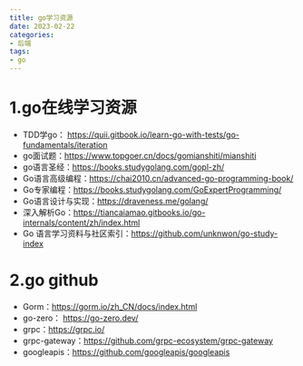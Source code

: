 ```yaml
---
title: go学习资源
date: 2023-02-22
categories:
- 后端
tags:
- go
---
```


# 1.go在线学习资源
+ TDD学go： https://quii.gitbook.io/learn-go-with-tests/go-fundamentals/iteration
+ go面试题：https://www.topgoer.cn/docs/gomianshiti/mianshiti
+ go语言圣经：https://books.studygolang.com/gopl-zh/
+ Go语言高级编程：https://chai2010.cn/advanced-go-programming-book/
+ Go专家编程：https://books.studygolang.com/GoExpertProgramming/
+ Go语言设计与实现：https://draveness.me/golang/
+ 深入解析Go：https://tiancaiamao.gitbooks.io/go-internals/content/zh/index.html
+ Go 语言学习资料与社区索引：https://github.com/unknwon/go-study-index

# 2.go github
+ Gorm：https://gorm.io/zh_CN/docs/index.html
+ go-zero： https://go-zero.dev/
+ grpc：https://grpc.io/
+ grpc-gateway：https://github.com/grpc-ecosystem/grpc-gateway
+ googleapis：https://github.com/googleapis/googleapis

